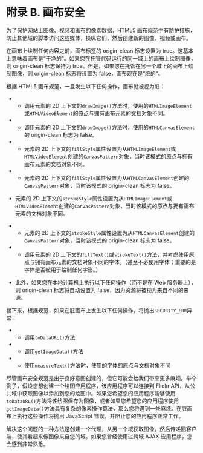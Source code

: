 # 附录 B. 画布安全

为了保护网站上图像、视频和画布的像素数据，HTML5 画布规范中有防护措施，防止其他域的脚本访问这些媒体，操纵它们，然后创建新的图像、视频或画布。

在画布上绘制任何内容之前，画布标签的 origin-clean 标志设置为 true。这基本上意味着画布是“干净的”。如果您在托管代码运行的同一域上的画布上绘制图像，则 origin-clean 标志保持为 true。但是，如果您在托管在另一个域上的画布上绘制图像，则 origin-clean 标志将设置为 false，画布现在是“脏的”。

根据 HTML5 画布规范，一旦发生以下任何操作，画布就被视为脏：

+   - 调用元素的 2D 上下文的`drawImage()`方法时，使用的`HTMLImageElement`或`HTMLVideoElement`的原点与拥有画布元素的文档对象不同。

+   - 调用元素的 2D 上下文的`drawImage()`方法时，使用的`HTMLCanvasElement`的 origin-clean 标志为 false。

+   - 元素的 2D 上下文的`fillStyle`属性设置为从`HTMLImageElement`或`HTMLVideoElement`创建的`CanvasPattern`对象，当时该模式的原点与拥有画布元素的文档对象不同。

+   - 元素的 2D 上下文的`fillStyle`属性设置为从`HTMLCanvasElement`创建的`CanvasPattern`对象，当时该模式的 origin-clean 标志为 false。

+   元素的 2D 上下文的`strokeStyle`属性设置为从`HTMLImageElement`或`HTMLVideoElement`创建的`CanvasPattern`对象，当时该模式的原点与拥有画布元素的文档对象不同。

+   - 元素的 2D 上下文的`strokeStyle`属性设置为从`HTMLCanvasElement`创建的`CanvasPattern`对象，当时该模式的 origin-clean 标志为 false。

+   - 调用元素的 2D 上下文的`fillText()`或`strokeText()`方法，并考虑使用原点与拥有画布元素的文档对象不同的字体。（甚至不必使用字体；重要的是字体是否被用于绘制任何字形。）

- 此外，如果您在本地计算机上执行以下任何操作（而不是在 Web 服务器上），则 origin-clean 标志将自动设置为 false，因为资源将被视为来自不同的来源。

接下来，根据规范，如果在脏画布上发生以下任何操作，将抛出`SECURITY_ERR`异常：

+   - 调用`toDataURL()`方法

+   - 调用`getImageData()`方法

+   - 使用`measureText()`方法时，使用的字体的原点与文档对象不同

尽管画布安全规范是出于良好意图创建的，但它可能会给我们带来更多麻烦。举个例子，假设您想创建一个绘图应用程序，该应用程序可以连接到 Flickr API，从公共域中获取图像以添加到您的绘图中。如果您希望您的应用程序能够使用`toDataURL()`方法将该绘图保存为图像，或者如果您希望您的应用程序使用`getImageData()`方法具有复杂的像素操作算法，那么您将遇到一些麻烦。在脏画布上执行这些操作将抛出 JavaScript 错误，并阻止您的应用程序正常工作。

解决这个问题的一种方法是创建一个代理，从另一个域获取图像，然后传递回客户端，使其看起来像图像来自您的域。如果您曾经使用过跨域 AJAX 应用程序，您会感到非常熟悉。

